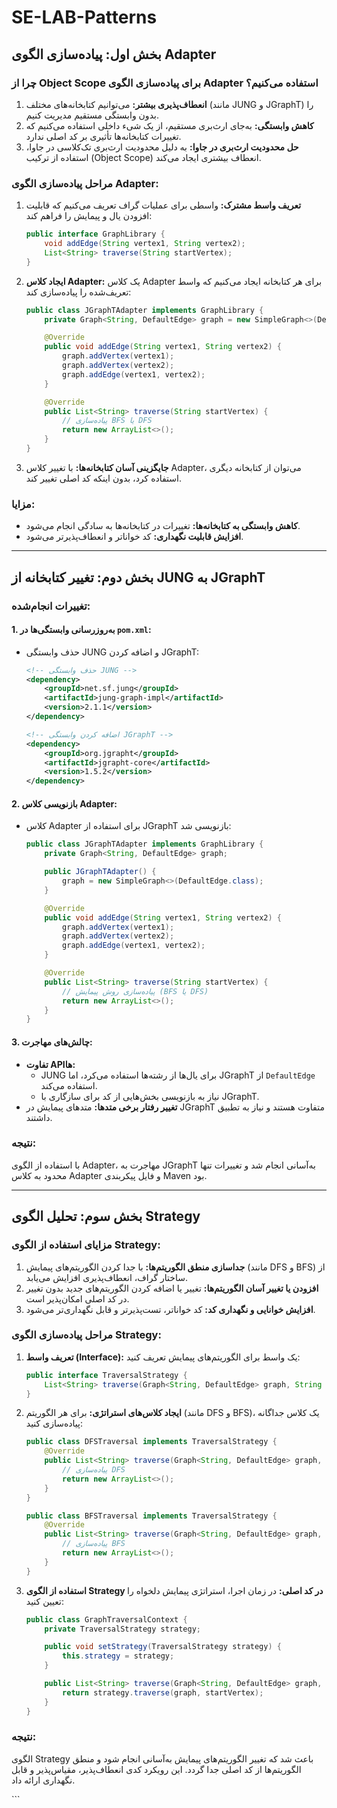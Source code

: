 
# SE-LAB-Patterns

## بخش اول: پیاده‌سازی الگوی Adapter

### چرا از **Object Scope** برای پیاده‌سازی الگوی Adapter استفاده می‌کنیم؟
1. **انعطاف‌پذیری بیشتر:** می‌توانیم کتابخانه‌های مختلف (مانند JUNG و JGraphT) را بدون وابستگی مستقیم مدیریت کنیم.
2. **کاهش وابستگی:** به‌جای ارث‌بری مستقیم، از یک شیء داخلی استفاده می‌کنیم که تغییرات کتابخانه‌ها تأثیری بر کد اصلی ندارد.
3. **حل محدودیت ارث‌بری در جاوا:** به دلیل محدودیت ارث‌بری تک‌کلاسی در جاوا، استفاده از ترکیب (Object Scope) انعطاف بیشتری ایجاد می‌کند.

### مراحل پیاده‌سازی الگوی Adapter:
1. **تعریف واسط مشترک:** واسطی برای عملیات گراف تعریف می‌کنیم که قابلیت افزودن یال و پیمایش را فراهم کند:
   ```java
   public interface GraphLibrary {
       void addEdge(String vertex1, String vertex2);
       List<String> traverse(String startVertex);
   }
   ```

2. **ایجاد کلاس Adapter:** یک کلاس Adapter برای هر کتابخانه ایجاد می‌کنیم که واسط تعریف‌شده را پیاده‌سازی کند:
   ```java
   public class JGraphTAdapter implements GraphLibrary {
       private Graph<String, DefaultEdge> graph = new SimpleGraph<>(DefaultEdge.class);

       @Override
       public void addEdge(String vertex1, String vertex2) {
           graph.addVertex(vertex1);
           graph.addVertex(vertex2);
           graph.addEdge(vertex1, vertex2);
       }

       @Override
       public List<String> traverse(String startVertex) {
           // پیاده‌سازی BFS یا DFS
           return new ArrayList<>();
       }
   }
   ```

3. **جایگزینی آسان کتابخانه‌ها:** با تغییر کلاس Adapter، می‌توان از کتابخانه دیگری استفاده کرد، بدون اینکه کد اصلی تغییر کند.

### مزایا:
- **کاهش وابستگی به کتابخانه‌ها:** تغییرات در کتابخانه‌ها به سادگی انجام می‌شود.
- **افزایش قابلیت نگهداری:** کد خواناتر و انعطاف‌پذیرتر می‌شود.

---

## بخش دوم: تغییر کتابخانه از JUNG به JGraphT

### تغییرات انجام‌شده:

#### 1. **به‌روزرسانی وابستگی‌ها در `pom.xml`:**
- حذف وابستگی JUNG و اضافه کردن JGraphT:
   ```xml
   <!-- حذف وابستگی JUNG -->
   <dependency>
       <groupId>net.sf.jung</groupId>
       <artifactId>jung-graph-impl</artifactId>
       <version>2.1.1</version>
   </dependency>

   <!-- اضافه کردن وابستگی JGraphT -->
   <dependency>
       <groupId>org.jgrapht</groupId>
       <artifactId>jgrapht-core</artifactId>
       <version>1.5.2</version>
   </dependency>
   ```

#### 2. **بازنویسی کلاس Adapter:**
- کلاس Adapter برای استفاده از JGraphT بازنویسی شد:
   ```java
   public class JGraphTAdapter implements GraphLibrary {
       private Graph<String, DefaultEdge> graph;

       public JGraphTAdapter() {
           graph = new SimpleGraph<>(DefaultEdge.class);
       }

       @Override
       public void addEdge(String vertex1, String vertex2) {
           graph.addVertex(vertex1);
           graph.addVertex(vertex2);
           graph.addEdge(vertex1, vertex2);
       }

       @Override
       public List<String> traverse(String startVertex) {
           // پیاده‌سازی روش پیمایش (BFS یا DFS)
           return new ArrayList<>();
       }
   }
   ```

#### 3. **چالش‌های مهاجرت:**
- **تفاوت API‌ها:**
  - JUNG برای یال‌ها از رشته‌ها استفاده می‌کرد، اما JGraphT از `DefaultEdge` استفاده می‌کند.
  - نیاز به بازنویسی بخش‌هایی از کد برای سازگاری با JGraphT.
- **تغییر رفتار برخی متدها:** متدهای پیمایش در JGraphT متفاوت هستند و نیاز به تطبیق داشتند.

### نتیجه:
با استفاده از الگوی Adapter، مهاجرت به JGraphT به‌آسانی انجام شد و تغییرات تنها محدود به کلاس Adapter و فایل پیکربندی Maven بود.

---

## بخش سوم: تحلیل الگوی Strategy

### **مزایای استفاده از الگوی Strategy:**
1. **جداسازی منطق الگوریتم‌ها:** با جدا کردن الگوریتم‌های پیمایش (مانند DFS و BFS) از ساختار گراف، انعطاف‌پذیری افزایش می‌یابد.
2. **افزودن یا تغییر آسان الگوریتم‌ها:** تغییر یا اضافه کردن الگوریتم‌های جدید بدون تغییر در کد اصلی امکان‌پذیر است.
3. **افزایش خوانایی و نگهداری کد:** کد خواناتر، تست‌پذیرتر و قابل نگهداری‌تر می‌شود.

### **مراحل پیاده‌سازی الگوی Strategy:**
1. **تعریف واسط (Interface):**
   یک واسط برای الگوریتم‌های پیمایش تعریف کنید:
   ```java
   public interface TraversalStrategy {
       List<String> traverse(Graph<String, DefaultEdge> graph, String startVertex);
   }
   ```

2. **ایجاد کلاس‌های استراتژی:** برای هر الگوریتم (مانند DFS و BFS)، یک کلاس جداگانه پیاده‌سازی کنید:
   ```java
   public class DFSTraversal implements TraversalStrategy {
       @Override
       public List<String> traverse(Graph<String, DefaultEdge> graph, String startVertex) {
           // پیاده‌سازی DFS
           return new ArrayList<>();
       }
   }

   public class BFSTraversal implements TraversalStrategy {
       @Override
       public List<String> traverse(Graph<String, DefaultEdge> graph, String startVertex) {
           // پیاده‌سازی BFS
           return new ArrayList<>();
       }
   }
   ```

3. **استفاده از الگوی Strategy در کد اصلی:** در زمان اجرا، استراتژی پیمایش دلخواه را تعیین کنید:
   ```java
   public class GraphTraversalContext {
       private TraversalStrategy strategy;

       public void setStrategy(TraversalStrategy strategy) {
           this.strategy = strategy;
       }

       public List<String> traverse(Graph<String, DefaultEdge> graph, String startVertex) {
           return strategy.traverse(graph, startVertex);
       }
   }
   ```

### نتیجه:
الگوی Strategy باعث شد که تغییر الگوریتم‌های پیمایش به‌آسانی انجام شود و منطق الگوریتم‌ها از کد اصلی جدا گردد. این رویکرد کدی انعطاف‌پذیر، مقیاس‌پذیر و قابل نگهداری ارائه داد.

</div>
```
